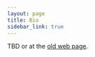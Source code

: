 ```yaml
---
layout: page
title: Bio
sidebar_link: true
---
```


TBD or at the [old web page](http://staff.mmcs.sfedu.ru/~juliet/en/bio.en.html).

<!--
<p class="message">
  Hey there! This page is included as an example.
</p>

I was born and grew up in Russia, [Rostov-on-Don](https://en.wikipedia.org/wiki/Rostov-on-Don).

I received MS in Computer Science in 2014 from
[Southern Federal University](http://sfedu.ru/international/), Russia.
My master's thesis was about a model of concepts
(like C++ concepts or Haskell type classes)
for a simple object-oriented language.

In 2014–2016 I was teaching at the
[Faculty of Mathematics, Mechanics and Computer Science](http://mmcs.sfedu.ru/).
-->
